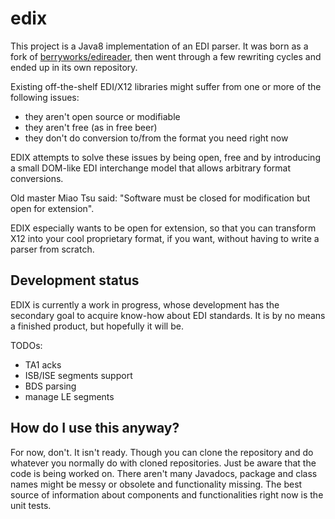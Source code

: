 # edix

This project is a Java8 implementation of an EDI parser. It was born as a fork of [berryworks/edireader](https://github.com/BerryWorksSoftware/edireader), then went through a few rewriting cycles and ended up in its own repository.

Existing off-the-shelf EDI/X12 libraries might suffer from one or more of the following issues:
- they aren't open source or modifiable
- they aren't free (as in free beer)
- they don't do conversion to/from the format you need right now

EDIX attempts to solve these issues by being open, free and by introducing a small DOM-like EDI interchange model that allows arbitrary format conversions.

Old master Miao Tsu said: "Software must be closed for modification but open for extension". 

EDIX especially wants to be open for extension, so that you can transform X12 into your cool proprietary format, if you want, without having to write a parser from scratch.

## Development status

EDIX is currently a work in progress, whose development has the secondary goal to acquire know-how about EDI standards. It is by no means a finished product, but hopefully it will be.

TODOs:
- TA1 acks
- ISB/ISE segments support
- BDS parsing
- manage LE segments


## How do I use this anyway?

For now, don't. It isn't ready. Though you can clone the repository and do whatever you normally do with cloned repositories. Just be aware that the code is being worked on. There aren't many Javadocs, package and class names might be messy or obsolete and functionality missing. 
The best source of information about components and functionalities right now is the unit tests.
